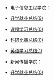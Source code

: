 - 电子信息工程学院：
- [升学就业总结(9)](升学就业/电子信息工程学院/README.md)
- [课程学习总结(0)](课程学习/电子信息工程学院/README.md)
- [科研比赛总结(0)](科研比赛/电子信息工程学院/README.md)
- [英语学习总结(1)](英语学习/README.md)

- 新闻传播学院：
- [升学就业总结(0)](升学就业/新闻传播学院/README.md)
